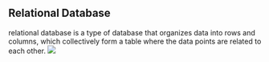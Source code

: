 ## Relational Database
relational database is a type of database that organizes data into rows and columns, which collectively form a table where the data points are related to each other.
![](https://encrypted-tbn0.gstatic.com/images?q=tbn:ANd9GcQAk16OivBrxreNlmOWwfeZfHDoRV50UYUCxj3WPcC2rXFODSqN89cm8_8&s=10)